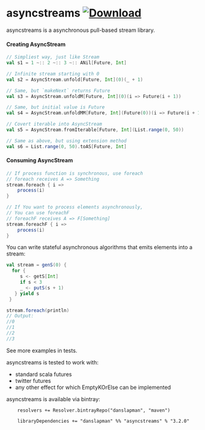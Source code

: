 asyncstreams [ ![Download](https://api.bintray.com/packages/danslapman/maven/asyncstreams/images/download.svg) ](https://bintray.com/danslapman/maven/asyncstreams/_latestVersion)
============

asyncstreams is a asynchronous pull-based stream library.

#### Creating AsyncStream

```scala
// Simpliest way, just like Stream
val s1 = 1 ~:: 2 ~:: 3 ~:: ANil[Future, Int]

// Infinite stream starting with 0
val s2 = AsyncStream.unfold[Future, Int](0)(_ + 1)

// Same, but `makeNext` returns Future
val s3 = AsyncStream.unfoldM[Future, Int](0)(i => Future(i + 1))

// Same, but initial value is Future
val s4 = AsyncStream.unfoldMM[Future, Int](Future(0))(i => Future(i + 1))

// Covert iterable into AsyncStream
val s5 = AsyncStream.fromIterable[Future, Int](List.range(0, 50))

// Same as above, but using extension method
val s6 = List.range(0, 50).toAS[Future, Int]
```

#### Consuming AsyncStream

```scala
// If process function is synchronous, use foreach
// foreach receives A => Something
stream.foreach { i =>
    process(i)
}

// If You want to process elements asynchronously,
// You can use foreachF
// foreachF receives A => F[Something]
stream.foreachF { i =>
    process(i)
}

```

You can write stateful asynchronous algorithms that emits elements into a stream:

```scala
val stream = genS(0) {
  for {
     s <- getS[Int]
     if s < 3
     _ <- putS(s + 1)
   } yield s
 }

stream.foreach(println)
// Output:
//0
//1
//2
//3
```

See more examples in tests.

asyncstreams is tested to work with:
- standard scala futures
- twitter futures
- any other effect for which EmptyKOrElse can be implemented

asyncstreams is available via bintray:

```
    resolvers += Resolver.bintrayRepo("danslapman", "maven")

    libraryDependencies += "danslapman" %% "asyncstreams" % "3.2.0"
```
